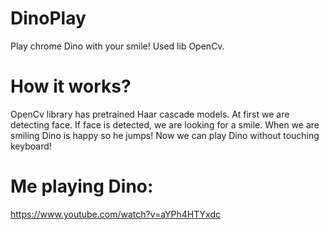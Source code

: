 # DinoPlay
Play chrome Dino with your smile! Used lib OpenCv.

# How it works?
OpenCv library has pretrained Haar cascade models. At first we are detecting face. If face is detected, we are looking for a smile.
When we are smiling Dino is happy so he jumps! Now we can play Dino without touching keyboard!

# Me playing Dino:
https://www.youtube.com/watch?v=aYPh4HTYxdc
